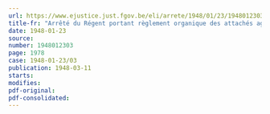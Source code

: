 ```yaml
---
url: https://www.ejustice.just.fgov.be/eli/arrete/1948/01/23/1948012303/justel
title-fr: "Arrêté du Régent portant règlement organique des attachés agricoles"
date: 1948-01-23
source:
number: 1948012303
page: 1978
case: 1948-01-23/03
publication: 1948-03-11
starts:
modifies:
pdf-original:
pdf-consolidated:
---
```


